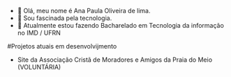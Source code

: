 - 👋 Olá, meu nome é Ana Paula Oliveira de lima.
- 👀 Sou fascinada pela tecnologia.
- 🌱 Atualmente estou fazendo Bacharelado em Tecnologia da informação no IMD / UFRN
  
#Projetos atuais  em desenvolvijmento
- Site da Associação Cristã de Moradores e Amigos da Praia do Meio (VOLUNTÁRIA)



<!---
ana112358/ana112358 is a ✨ special ✨ repository because its `README.md` (this file) appears on your GitHub profile.
You can click the Preview link to take a look at your changes.
--->
